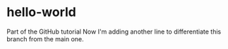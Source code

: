 # hello-world
Part of the GitHub tutorial
Now I'm adding another line to differentiate this branch from the main one.
